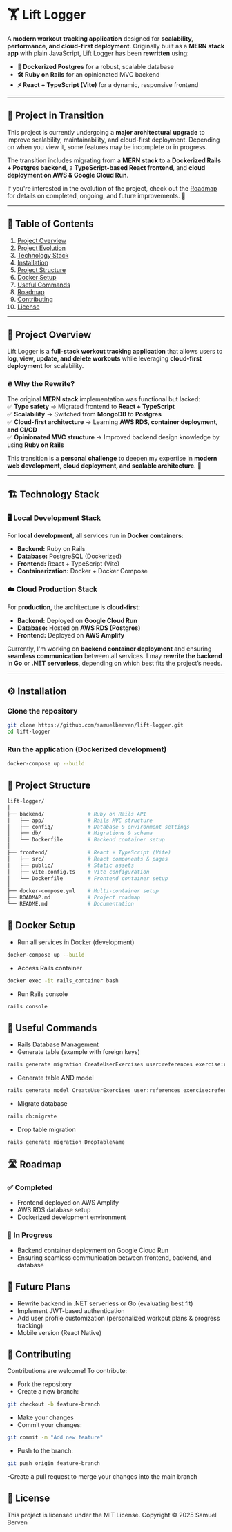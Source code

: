# 🏋️ Lift Logger  

A **modern workout tracking application** designed for **scalability, performance, and cloud-first deployment**. Originally built as a **MERN stack app** with plain JavaScript, Lift Logger has been **rewritten** using:  
- **🐳 Dockerized Postgres** for a robust, scalable database  
- **🛠️ Ruby on Rails** for an opinionated MVC backend  
- **⚡ React + TypeScript (Vite)** for a dynamic, responsive frontend  

---

## 🚧 Project in Transition  
This project is currently undergoing a **major architectural upgrade** to improve scalability, maintainability, and cloud-first deployment. Depending on when you view it, some features may be incomplete or in progress.  

The transition includes migrating from a **MERN stack** to a **Dockerized Rails + Postgres backend**, a **TypeScript-based React frontend**, and **cloud deployment on AWS & Google Cloud Run**.  

If you're interested in the evolution of the project, check out the [Roadmap](ROADMAP.md) for details on completed, ongoing, and future improvements. 🚀  

---

## 📜 Table of Contents  
1. [Project Overview](#-project-overview)  
2. [Project Evolution](#-project-evolution)  
3. [Technology Stack](#-technology-stack)  
4. [Installation](#-installation)  
5. [Project Structure](#-project-structure)  
6. [Docker Setup](#-docker-setup)  
7. [Useful Commands](#-useful-commands)  
8. [Roadmap](#-roadmap)  
9. [Contributing](#-contributing)  
10. [License](#-license)  

---

## 🎯 Project Overview  

Lift Logger is a **full-stack workout tracking application** that allows users to **log, view, update, and delete workouts** while leveraging **cloud-first deployment** for scalability.  

### 🔥 **Why the Rewrite?**  
The original **MERN stack** implementation was functional but lacked:  
✅ **Type safety** → Migrated frontend to **React + TypeScript**  
✅ **Scalability** → Switched from **MongoDB** to **Postgres**  
✅ **Cloud-first architecture** → Learning **AWS RDS, container deployment, and CI/CD**  
✅ **Opinionated MVC structure** → Improved backend design knowledge by using **Ruby on Rails**

This transition is a **personal challenge** to deepen my expertise in **modern web development, cloud deployment, and scalable architecture**. 🚀  

---

## 🏗️ Technology Stack  

### **🖥️ Local Development Stack**  
For **local development**, all services run in **Docker containers**:  
- **Backend:** Ruby on Rails
- **Database:** PostgreSQL (Dockerized)
- **Frontend:** React + TypeScript (Vite)
- **Containerization:** Docker + Docker Compose

### **☁️ Cloud Production Stack**  
For **production**, the architecture is **cloud-first**:
- **Backend:** Deployed on **Google Cloud Run**
- **Database:** Hosted on **AWS RDS (Postgres)**
- **Frontend:** Deployed on **AWS Amplify**

Currently, I'm working on **backend container deployment** and ensuring **seamless communication** between all services. I may **rewrite the backend** in **Go** or **.NET serverless**, depending on which best fits the project’s needs.

---

## ⚙️ Installation  

### **Clone the repository**  
```bash
git clone https://github.com/samuelberven/lift-logger.git
cd lift-logger
```
### Run the application (Dockerized development)
```bash
docker-compose up --build
```

## 📂 Project Structure
```bash
lift-logger/
│
├── backend/              # Ruby on Rails API
│   ├── app/              # Rails MVC structure
│   ├── config/           # Database & environment settings
│   ├── db/               # Migrations & schema
│   └── Dockerfile        # Backend container setup
│
├── frontend/             # React + TypeScript (Vite)
│   ├── src/              # React components & pages
│   ├── public/           # Static assets
│   ├── vite.config.ts    # Vite configuration
│   └── Dockerfile        # Frontend container setup
│
├── docker-compose.yml    # Multi-container setup
├── ROADMAP.md            # Project roadmap
└── README.md             # Documentation
```

## 🐳 Docker Setup
- Run all services in Docker (development)
```bash
docker-compose up --build
```
- Access Rails container
```bash
docker exec -it rails_container bash
```
- Run Rails console
```bash
rails console
```
## 🔧 Useful Commands
- Rails Database Management
- Generate table (example with foreign keys)
```bash
rails generate migration CreateUserExercises user:references exercise:references weight:float reps:integer sets:integer
```
- Generate table AND model
```bash
rails generate model CreateUserExercises user:references exercise:references weight:float reps:integer sets:integer
```
- Migrate database
```bash
rails db:migrate
```
- Drop table migration
```bash
rails generate migration DropTableName
```

## 🛣️ Roadmap

### ✅ Completed
- Frontend deployed on AWS Amplify
- AWS RDS database setup
- Dockerized development environment
### 🔄 In Progress
- Backend container deployment on Google Cloud Run
- Ensuring seamless communication between frontend, backend, and database

## 🚀 Future Plans
- Rewrite backend in .NET serverless or Go (evaluating best fit)
- Implement JWT-based authentication
- Add user profile customization (personalized workout plans & progress tracking)
- Mobile version (React Native)

## 🤝 Contributing
Contributions are welcome! To contribute:
- Fork the repository
- Create a new branch:
```bash
git checkout -b feature-branch
```
- Make your changes
- Commit your changes:
```bash
git commit -m "Add new feature"
```
- Push to the branch:
```bash
git push origin feature-branch
```
-Create a pull request to merge your changes into the main branch

## 📜 License
This project is licensed under the MIT License.
Copyright © 2025 Samuel Berven